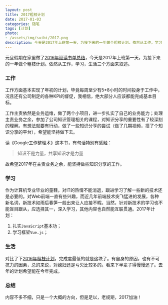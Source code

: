 ```yaml
---
layout: post
title: 2017粗枝计划
date: 2017-01-03
categories: 随笔
tags: [计划]
photo:
- /assets/img/suibi/2017.png
description: 今天是2017年上班第一天，为接下来的一年做个粗枝计划。依然从工作，学习，生活三个方面来叙述。
---
```


元旦假期在家里做了[2016年阅读书单总结](http://lupeng.me/2017/01/01/My-2016-reading-summary.html)，今天是2017年上班第一天，为接下来的一年做个粗枝计划。依然从工作，学习，生活三个方面来叙述。
<!-- more -->
### 工作
工作方面基本实现了年初的计划，毕竟每周至少有5*8小时的时间投身于工作中，况且还有公司制定的各种KPI的督促，我相信，绝大部分人应该都能完成基本目标。

工作主责依然是业务运维，做了两个小项目，进一步扎实了自己的业务能力；处理主责业务之余，参加了公司知识管理相关的课程，对知识分享的重要性有了较深刻的理解。有想法就要有行动，做了一些知识分享的尝试（做了几期视频，搭了个知识分享的平台），希望能坚持做下去。

读《Google工作整理术》这本书，有句话特别有感触：

> 知识不是力量，共享知识才是力量

故希望2017年在主责业务之余，能坚持做些知识分享的工作。

### 学习
作为计算机专业毕业的童鞋，对IT的热情不能消退，跟进学习了解一些新的技术还是必要的。对Web前端一直有些兴趣，而近几年前端技术突飞猛进的发展，各种新名词，新技术如雨后春笋一般出来让人应接不暇。当然，针对新技术的学习也不能盲目跟从，应选择其一，深入学习，其他内容也自然能互联贯通。2017年计划：

1. 扎实`JavaScript`基本功；
2. 学习框架`Vue.js`；

### 生活
对比了下[2016年粗枝计划](http://lupeng.me/2016/01/04/2016%E7%B2%97%E6%9E%9D%E8%AE%A1%E5%88%92.html)，完成度最低的就是这块了。有自身的原因，也有不可抗力的因素，总的来说，对媳妇还是亏欠比较多的。看来下半辈子得慢慢还了。去年的计划希望能在今年完成。

### 总结
内容不多不细，只是一个大概的方向，但是足以，老规矩，2017加油！
